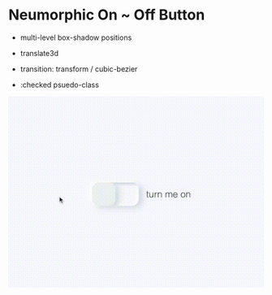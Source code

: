 # Neumorphic On ~ Off Button

- multi-level box-shadow positions

- translate3d

- transition: transform / cubic-bezier

- :checked psuedo-class

![neumorphicon/offbutton](img/neu.gif)